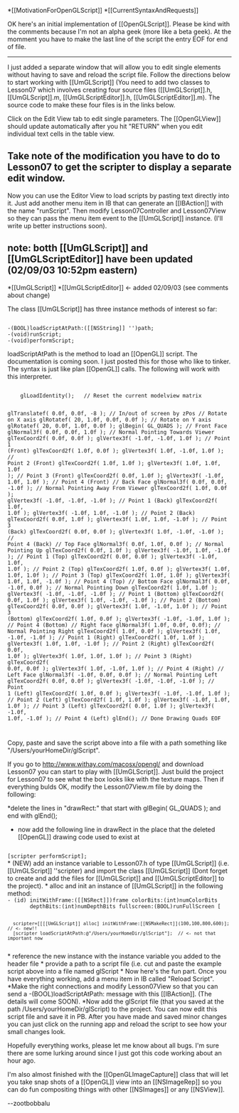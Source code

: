


*[[MotivationForOpenGLScript]] 
*[[CurrentSyntaxAndRequests]]


OK here's an initial implementation of [[OpenGLScript]]. Please be kind with the comments because I'm not an alpha geek (more like a beta geek). At the momment you have to make the last line of the script the entry EOF for end of file.

----
I just added a separate window that will allow you to edit single elements without having to save and reload the script file. Follow the directions below to start working with [[UmGLScript]] (You need to add two classes to Lesson07 which involves creating four source files ([[UmGLScript]].h, [[UmGLScript]].m, [[UmGLScriptEditor]].h, [[UmGLScriptEditor]].m). The source code to make these four files is in the links below.

Click on the Edit View tab to edit single parameters. The [[OpenGLView]] should update automatically after you hit "RETURN" when you edit individual text cells in the table view.

Take note of the modification you have to do to Lesson07 to get the scripter to display a separate edit window.
----
Now you can use the Editor View to load scripts by pasting text directly into it. Just add another menu item in IB that can generate an [[IBAction]] with the name "runScript". Then modify Lesson07Controller and Lesson07View so they can pass the menu item event to the [[UmGLScript]] instance. (I'll write up better instructions soon).


note: botth [[UmGLScript]] and [[UmGLScriptEditor]] have been updated (02/09/03 10:52pm eastern)
----


*[[UmGLScript]]
*[[UmGLScriptEditor]] <- added 02/09/03 (see comments about change)


The class [[UmGLScript]] has three instance methods of interest so far:

<code>
-(BOOL)loadScriptAtPath:([[NSString]] '')path;
-(void)runScript;
-(void)performScript;
</code>


loadScriptAtPath is the method to load an [[OpenGL]] script. The documentation is coming soon. I just posted this for those who like to tinker. The syntax is just like plan [[OpenGL]] calls. The following will work with this interpreter.

<code>
    glLoadIdentity();   // Reset the current modelview matrix

   glTranslatef( 0.0f, 0.0f, -8 );   // In/out of screen by zPos
   // Rotate on X axis
   glRotatef( 20, 1.0f, 0.0f, 0.0f );
   // Rotate on Y axis
   glRotatef( 20, 0.0f, 1.0f, 0.0f );
   glBegin( GL_QUADS ); 
   // Front Face
   glNormal3f( 0.0f, 0.0f, 1.0f );      // Normal Pointing Towards Viewer
   glTexCoord2f( 0.0f, 0.0f );
   glVertex3f( -1.0f, -1.0f,  1.0f );   // Point 1 (Front) 
   glTexCoord2f( 1.0f, 0.0f );
   glVertex3f(  1.0f, -1.0f,  1.0f );   // Point 2 (Front)
   glTexCoord2f( 1.0f, 1.0f );
   glVertex3f(  1.0f,  1.0f,  1.0f );   // Point 3 (Front)
   glTexCoord2f( 0.0f, 1.0f );
   glVertex3f( -1.0f,  1.0f,  1.0f );   // Point 4 (Front)
   // Back Face
   glNormal3f( 0.0f, 0.0f, -1.0f );     // Normal Pointing Away From Viewer
   glTexCoord2f( 1.0f, 0.0f );
   glVertex3f( -1.0f, -1.0f, -1.0f );   // Point 1 (Back)
   glTexCoord2f( 1.0f, 1.0f );
   glVertex3f( -1.0f,  1.0f, -1.0f );   // Point 2 (Back)
   glTexCoord2f( 0.0f, 1.0f );
   glVertex3f(  1.0f,  1.0f, -1.0f );   // Point 3 (Back)
   glTexCoord2f( 0.0f, 0.0f );
   glVertex3f(  1.0f, -1.0f, -1.0f );   // Point 4 (Back)
   // Top Face
   glNormal3f( 0.0f, 1.0f, 0.0f );      // Normal Pointing Up
   glTexCoord2f( 0.0f, 1.0f );
   glVertex3f( -1.0f,  1.0f, -1.0f );   // Point 1 (Top)
   glTexCoord2f( 0.0f, 0.0f );
   glVertex3f( -1.0f,  1.0f,  1.0f );   // Point 2 (Top)
   glTexCoord2f( 1.0f, 0.0f );
   glVertex3f(  1.0f,  1.0f,  1.0f );   // Point 3 (Top)
   glTexCoord2f( 1.0f, 1.0f );
   glVertex3f(  1.0f,  1.0f, -1.0f );   // Point 4 (Top)
   // Bottom Face
   glNormal3f( 0.0f, -1.0f, 0.0f );     // Normal Pointing Down
   glTexCoord2f( 1.0f, 1.0f );
   glVertex3f( -1.0f, -1.0f, -1.0f );   // Point 1 (Bottom)
   glTexCoord2f( 0.0f, 1.0f );
   glVertex3f(  1.0f, -1.0f, -1.0f );   // Point 2 (Bottom)
   glTexCoord2f( 0.0f, 0.0f );
   glVertex3f(  1.0f, -1.0f,  1.0f );   // Point 3 (Bottom)
   glTexCoord2f( 1.0f, 0.0f );
   glVertex3f( -1.0f, -1.0f,  1.0f );   // Point 4 (Bottom)
   // Right face
   glNormal3f( 1.0f, 0.0f, 0.0f);       // Normal Pointing Right
   glTexCoord2f( 1.0f, 0.0f );
   glVertex3f(  1.0f, -1.0f, -1.0f );   // Point 1 (Right)
   glTexCoord2f( 1.0f, 1.0f );
   glVertex3f(  1.0f,  1.0f, -1.0f );   // Point 2 (Right)
   glTexCoord2f( 0.0f, 1.0f );
   glVertex3f(  1.0f,  1.0f,  1.0f );   // Point 3 (Right)
   glTexCoord2f( 0.0f, 0.0f );
   glVertex3f(  1.0f, -1.0f,  1.0f );   // Point 4 (Right)
   // Left Face
   glNormal3f( -1.0f, 0.0f, 0.0f );     // Normal Pointing Left
   glTexCoord2f( 0.0f, 0.0f );
   glVertex3f( -1.0f, -1.0f, -1.0f );   // Point 1 (Left)
   glTexCoord2f( 1.0f, 0.0f );
   glVertex3f( -1.0f, -1.0f,  1.0f );   // Point 2 (Left)
   glTexCoord2f( 1.0f, 1.0f );
   glVertex3f( -1.0f,  1.0f,  1.0f );   // Point 3 (Left)
   glTexCoord2f( 0.0f, 1.0f );
   glVertex3f( -1.0f,  1.0f, -1.0f );   // Point 4 (Left)
   glEnd();                             // Done Drawing Quads
   EOF


</code>

Copy, paste and save the script above into a file with a path something like "/Users/yourHomeDir/glScript". 

If you go to http://www.withay.com/macosx/opengl/  and download Lesson07 you can start to play with [[UmGLScript]]. Just build the project for Lesson07 to see what the box looks like with the texture maps. Then if everything bulds OK, modify the Lesson07View.m file by doing the following:


*delete the lines in "drawRect:" that start with glBegin( GL_QUADS ); and end with glEnd();
* now add the following line in drawRect in the place that the deleted [[OpenGL]] drawing code used to exist at
<code>
[scripter performScript];
</code>
* (NEW) add an instance variable to Lesson07.h of type [[UmGLScript]]  (i.e. [[UmGLScript]] ''scripter) and import the class [[UmGLScript]] (Dont forget to create and add the files for [[UmGLScript]] and [[UmGLScriptEditor]] to the project).
* alloc and init an instance of [[UmGLScript]] in the following method:
<code>
- (id) initWithFrame:([[NSRect]])frame colorBits:(int)numColorBits
       depthBits:(int)numDepthBits fullscreen:(BOOL)runFullScreen [
 
      scripter=[[[[UmGLScript]] alloc] initWithFrame:[[NSMakeRect]](100,100,800,600)]; // <- new!!
      [scripter loadScriptAtPath:@"/Users/yourHomeDir/glScript"];  // <- not that important now


</code>
* reference the new instance with the instance variable you added to the header file
* provide a path to a script file (i.e. cut and paste the example script above into a file named glScript
* Now here's the fun part. Once you have everything working, add a menu item in IB called "Reload Script". 
*Make the right connections and modify Lesson07View so that you can send a -(BOOL)loadScriptAtPath: message with this [[IBAction]]. (The details will come SOON). 
*Now add the glScript file (that you saved at the path /Users/yourHomeDir/glScript) to the project. You can now edit this script file and save it in PB. After you have made and saved minor changes you can just click on the running app and reload the script to see how your small changes look.


Hopefully everything works, please let me know about all bugs. I'm sure there are some lurking around since I just got this code working about an hour ago.

I'm also almost finished with the [[OpenGLImageCapture]] class that will let you take snap shots of a [[OpenGL]] view into an [[NSImageRep]] so you can do fun compositing things with other [[NSImages]] or any [[NSView]].

--zootbobbalu